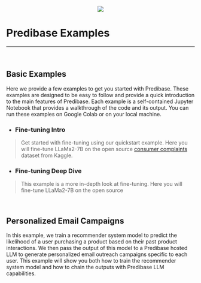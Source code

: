 <p align="center">
  <a href="https://predibase.com/">
    <img src="logo.png">
  </a>
</p>

# Predibase Examples

---

<br/>

## Basic Examples

Here we provide a few examples to get you started with Predibase. These examples are designed to be easy to follow and
provide a quick introduction to the main features of Predibase. Each example is a self-contained Jupyter Notebook that
provides a walkthrough of the code and its output. You can run these examples on Google Colab or on your local machine.
    
* ### Fine-tuning Intro
> Get started with fine-tuning using our quickstart example. Here you will fine-tune LLaMa2-7B on the open source 
> [consumer complaints](https://www.kaggle.com/datasets/selener/consumer-complaint-database) dataset from Kaggle.


* ### Fine-tuning Deep Dive
> This example is a more in-depth look at fine-tuning. Here you will fine-tune LLaMa2-7B on the open source

<br/>

## Personalized Email Campaigns

In this example, we train a recommender system model to predict the likelihood of a user purchasing a product based on
their past product interactions. We then pass the output of this model to a Predibase hosted LLM to generate 
personalized email outreach campaigns specific to each user. This example will show you both how to train the
recommender system model and how to chain the outputs with Predibase LLM capabilities. 